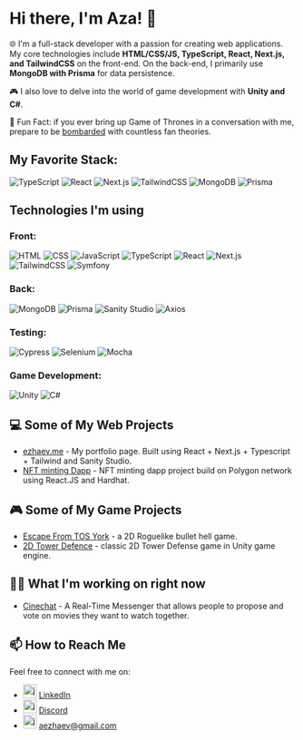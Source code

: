 # Hi there, I'm Aza! 👋

🌐 I'm a full-stack developer with a passion for creating web applications. My core technologies include **HTML/CSS/JS, TypeScript, React, Next.js, and TailwindCSS** on the front-end. On the back-end, I primarily use **MongoDB with Prisma** for data persistence.

🎮 I also love to delve into the world of game development with **Unity and C#**.

💬 Fun Fact: if you ever bring up Game of Thrones in a conversation with me, prepare to be [bombarded](https://i.kym-cdn.com/entries/icons/mobile/000/039/564/%E2%80%9CCatching_Up%E2%80%9D_-_Being_The_Elite_Ep._273_7-57_screenshot.jpg) with countless fan theories.

## My Favorite Stack:
![TypeScript](https://img.shields.io/badge/-TypeScript-3178C6?logo=TypeScript&logoColor=white)
![React](https://img.shields.io/badge/-React-61DAFB?logo=React&logoColor=black)
![Next.js](https://img.shields.io/badge/-Next.js-000000?logo=Next.js&logoColor=white)
![TailwindCSS](https://img.shields.io/badge/-TailwindCSS-38B2AC?logo=Tailwind-CSS&logoColor=white)
![MongoDB](https://img.shields.io/badge/-MongoDB-47A248?logo=MongoDB&logoColor=white)
![Prisma](https://img.shields.io/badge/-Prisma-2D3748?logo=Prisma&logoColor=white)

## Technologies I'm using

### Front:
![HTML](https://img.shields.io/badge/-HTML-E34F26?logo=HTML5&logoColor=white)
![CSS](https://img.shields.io/badge/-CSS-1572B6?logo=CSS3&logoColor=white)
![JavaScript](https://img.shields.io/badge/-JavaScript-F7DF1E?logo=JavaScript&logoColor=black)
![TypeScript](https://img.shields.io/badge/-TypeScript-3178C6?logo=TypeScript&logoColor=white)
![React](https://img.shields.io/badge/-React-61DAFB?logo=React&logoColor=black)
![Next.js](https://img.shields.io/badge/-Next.js-000000?logo=Next.js&logoColor=white)
![TailwindCSS](https://img.shields.io/badge/-TailwindCSS-38B2AC?logo=Tailwind-CSS&logoColor=white)
![Symfony](https://img.shields.io/badge/-Symfony-000000?logo=Symfony&logoColor=white)
### Back:
![MongoDB](https://img.shields.io/badge/-MongoDB-47A248?logo=MongoDB&logoColor=white)
![Prisma](https://img.shields.io/badge/-Prisma-2D3748?logo=Prisma&logoColor=white)
![Sanity Studio](https://img.shields.io/badge/-SanityStudio-333333?logo=Sanity&logoColor=white)
![Axios](https://img.shields.io/badge/-Axios-003A70?logo=Axios&logoColor=white)
### Testing:
![Cypress](https://img.shields.io/badge/-Cypress-17202C?logo=Cypress&logoColor=white)
![Selenium](https://img.shields.io/badge/-Selenium-43B02A?logo=Selenium&logoColor=white)
![Mocha](https://img.shields.io/badge/-Mocha-8D6748?logo=Mocha&logoColor=white)
### Game Development:
![Unity](https://img.shields.io/badge/-Unity-000000?logo=Unity&logoColor=white)
![C#](https://img.shields.io/badge/-CSharp-239120?logo=C-Sharp&logoColor=white)

## 💻 Some of My Web Projects

- [ezhaev.me](https://github.com/OpTi9/Portfolio-page) - My portfolio page. Built using React + Next.js + Typescript + Tailwind and Sanity Studio. 
- [NFT minting Dapp](https://github.com/OpTi9/Polygon-NFT-project) - NFT minting dapp project build on Polygon network using React.JS and Hardhat.

## 🎮 Some of My Game Projects

- [Escape From TOS York](https://github.com/OpTi9/Escape-From-TOS-York/) - a 2D Roguelike bullet hell game.
- [2D Tower Defence](https://github.com/OpTi9/Tower-Defence) - classic 2D Tower Defense game in Unity game engine.

## 👨‍💻 What I'm working on right now 

- [Cinechat](https://github.com/OpTi9/CinemaChat) - A Real-Time Messenger that allows people to propose and vote on movies they want to watch together.

## 📫 How to Reach Me

Feel free to connect with me on:

- <img src="https://cdn-icons-png.flaticon.com/512/174/174857.png" alt="javascript" width="24" height="24"/> [LinkedIn](https://www.linkedin.com/in/azamat-ezhaev/)
- <img src="https://static.vecteezy.com/system/resources/previews/006/892/625/original/discord-logo-icon-editorial-free-vector.jpg" alt="javascript" width="24" height="24"/> [Discord](discordapp.com/users/166243195280162816)
- <img src="https://cdn4.iconfinder.com/data/icons/social-media-logos-6/512/112-gmail_email_mail-512.png" alt="javascript" width="24" height="24"/> aezhaev@gmail.com

